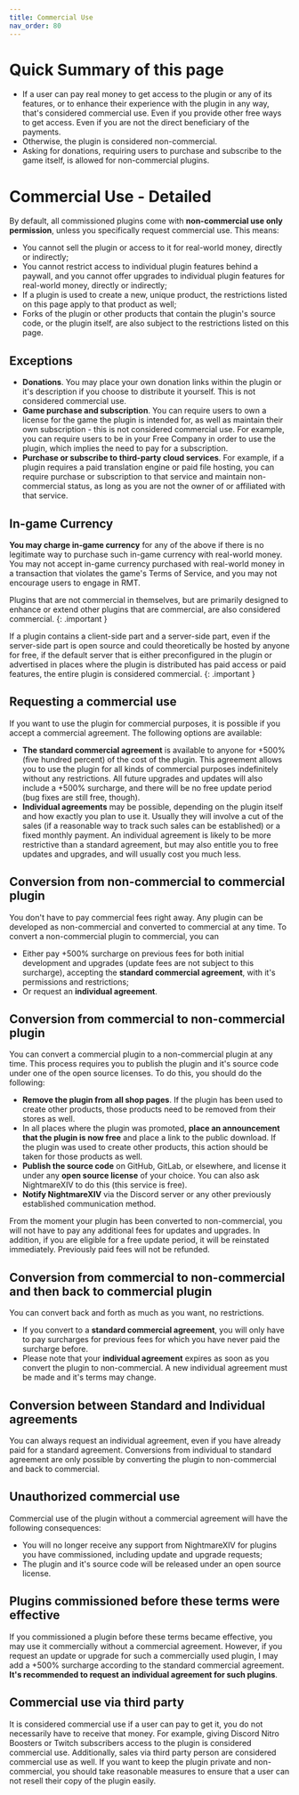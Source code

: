 ```yaml
---
title: Commercial Use
nav_order: 80
---
```

# Quick Summary of this page
- If a user can pay real money to get access to the plugin or any of its features, or to enhance their experience with the plugin in any way, that's considered commercial use. Even if you provide other free ways to get access. Even if you are not the direct beneficiary of the payments.
- Otherwise, the plugin is considered non-commercial. 
- Asking for donations, requiring users to purchase and subscribe to the game itself, is allowed for non-commercial plugins.

# Commercial Use - Detailed
By default, all commissioned plugins come with **non-commercial use only permission**, unless you specifically request commercial use. This means:
- You cannot sell the plugin or access to it for real-world money, directly or indirectly;
- You cannot restrict access to individual plugin features behind a paywall, and you cannot offer upgrades to individual plugin features for real-world money, directly or indirectly;
- If a plugin is used to create a new, unique product, the restrictions listed on this page apply to that product as well;
- Forks of the plugin or other products that contain the plugin's source code, or the plugin itself, are also subject to the restrictions listed on this page.

## Exceptions
- **Donations**. You may place your own donation links within the plugin or it's description if you choose to distribute it yourself. This is not considered commercial use.
- **Game purchase and subscription**. You can require users to own a license for the game the plugin is intended for, as well as maintain their own subscription - this is not considered commercial use. For example, you can require users to be in your Free Company in order to use the plugin, which implies the need to pay for a subscription. 
- **Purchase or subscribe to third-party cloud services**. For example, if a plugin requires a paid translation engine or paid file hosting, you can require purchase or subscription to that service and maintain non-commercial status, as long as you are not the owner of or affiliated with that service.

## In-game Currency
**You may charge in-game currency** for any of the above if there is no legitimate way to purchase such in-game currency with real-world money. You may not accept in-game currency purchased with real-world money in a transaction that violates the game's Terms of Service, and you may not encourage users to engage in RMT.

Plugins that are not commercial in themselves, but are primarily designed to enhance or extend other plugins that are commercial, are also considered commercial.
{: .important }

If a plugin contains a client-side part and a server-side part, even if the server-side part is open source and could theoretically be hosted by anyone for free, if the default server that is either preconfigured in the plugin or advertised in places where the plugin is distributed has paid access or paid features, the entire plugin is considered commercial.
{: .important }

## Requesting a commercial use
If you want to use the plugin for commercial purposes, it is possible if you accept a commercial agreement. The following options are available:
- **The standard commercial agreement** is available to anyone for +500% (five hundred percent) of the cost of the plugin. This agreement allows you to use the plugin for all kinds of commercial purposes indefinitely without any restrictions. All future upgrades and updates will also include a +500% surcharge, and there will be no free update period (bug fixes are still free, though).
- **Individual agreements** may be possible, depending on the plugin itself and how exactly you plan to use it. Usually they will involve a cut of the sales (if a reasonable way to track such sales can be established) or a fixed monthly payment. An individual agreement is likely to be more restrictive than a standard agreement, but may also entitle you to free updates and upgrades, and will usually cost you much less.

## Conversion from non-commercial to commercial plugin
You don't have to pay commercial fees right away. Any plugin can be developed as non-commercial and converted to commercial at any time. 
To convert a non-commercial plugin to commercial, you can
- Either pay +500% surcharge on previous fees for both initial development and upgrades (update fees are not subject to this surcharge), accepting the **standard commercial agreement**, with it's permissions and restrictions;
- Or request an **individual agreement**.

## Conversion from commercial to non-commercial plugin
You can convert a commercial plugin to a non-commercial plugin at any time. This process requires you to publish the plugin and it's source code under one of the open source licenses. To do this, you should do the following:
- **Remove the plugin from all shop pages**. If the plugin has been used to create other products, those products need to be removed from their stores as well.
- In all places where the plugin was promoted, **place an announcement that the plugin is now free** and place a link to the public download. If the plugin was used to create other products, this action should be taken for those products as well.
- **Publish the source code** on GitHub, GitLab, or elsewhere, and license it under any **open source license** of your choice. You can also ask NightmareXIV to do this (this service is free).
- **Notify NightmareXIV** via the Discord server or any other previously established communication method.

From the moment your plugin has been converted to non-commercial, you will not have to pay any additional fees for updates and upgrades. In addition, if you are eligible for a free update period, it will be reinstated immediately. Previously paid fees will not be refunded.

## Conversion from commercial to non-commercial and then back to commercial plugin
You can convert back and forth as much as you want, no restrictions.
- If you convert to a **standard commercial agreement**, you will only have to pay surcharges for previous fees for which you have never paid the surcharge before.
- Please note that your **individual agreement** expires as soon as you convert the plugin to non-commercial. A new individual agreement must be made and it's terms may change.

## Conversion between Standard and Individual agreements
You can always request an individual agreement, even if you have already paid for a standard agreement. Conversions from individual to standard agreement are only possible by converting the plugin to non-commercial and back to commercial.

## Unauthorized commercial use
Commercial use of the plugin without a commercial agreement will have the following consequences:
- You will no longer receive any support from NightmareXIV for plugins you have commissioned, including update and upgrade requests;
- The plugin and it's source code will be released under an open source license.

## Plugins commissioned before these terms were effective
If you commissioned a plugin before these terms became effective, you may use it commercially without a commercial agreement. However, if you request an update or upgrade for such a commercially used plugin, I may add a +500% surcharge according to the standard commercial agreement. **It's recommended to request an individual agreement for such plugins**.

## Commercial use via third party
It is considered commercial use if a user can pay to get it, you do not necessarily have to receive that money. For example, giving Discord Nitro Boosters or Twitch subscribers access to the plugin is considered commercial use. 
Additionally, sales via third party person are considered commercial use as well. If you want to keep the plugin private and non-commercial, you should take reasonable measures to ensure that a user can not resell their copy of the plugin easily.